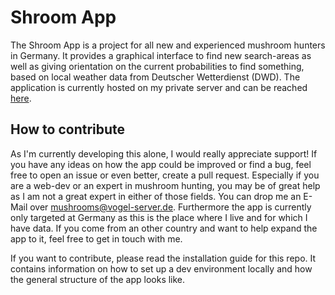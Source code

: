# Shroom App

The Shroom App is a project for all new and experienced mushroom hunters in Germany. 
It provides a graphical interface to find new search-areas as well as giving orientation on the current probabilities to find something, based on local weather data from Deutscher Wetterdienst (DWD).
The application is currently hosted on my private server and can be reached [here](https://vogel-server.de).


## How to contribute
As I'm currently developing this alone, I would really appreciate support! If you have any ideas on how the app could be improved or find a bug, feel free to open an issue or even better, create a pull request.
Especially if you are a web-dev or an expert in mushroom hunting, you may be of great help as I am not a great expert in either of those fields. You can drop me an E-Mail over <mushrooms@vogel-server.de>.
Furthermore the app is currently only targeted at Germany as this is the place where I live and for which I have data. If you come from an other country and want to help expand the app to it, feel free to get in touch with me.

If you want to contribute, please read the installation guide for this repo. It contains information on how to set up a dev environment locally and how the general structure of the app looks like.


